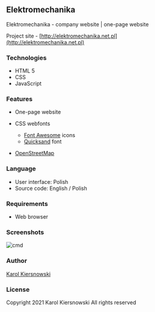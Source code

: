 Elektromechanika
----------------

Elektromechanika - company website | one-page website

Project site - [http://elektromechanika.net.pl](http://elektromechanika.net.pl)

### Technologies
* HTML 5
* CSS
* JavaScript

### Features
* One-page website

* CSS webfonts
  * [Font Awesome](https://fontawesome.com) icons
  * [Quicksand](https://fonts.google.com/specimen/Quicksand) font

* [OpenStreetMap](https://www.openstreetmap.org)

### Language
* User interface: Polish
* Source code: English / Polish

### Requirements
* Web browser

### Screenshots
![cmd](https://karol-kiersnowski.github.io/img/projects/elektromechanika.png)

### Author
[Karol Kiersnowski](https://karol-kiersnowski.github.io)

### License
Copyright 2021 Karol Kiersnowski All rights reserved
